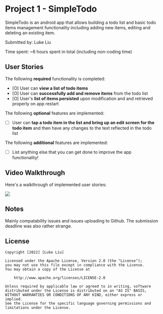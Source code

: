 # Project 1 - SimpleTodo

SimpleTodo is an android app that allows building a todo list and basic todo items management functionality including adding new items, editing and deleting an existing item.

Submitted by: Luke Liu

Time spent: ~6 hours spent in total (including non-coding time)

## User Stories

The following **required** functionality is completed:

* [O] User can **view a list of todo items**
* [O] User can **successfully add and remove items** from the todo list
* [O] User's **list of items persisted** upon modification and and retrieved properly on app restart

The following **optional** features are implemented:

* [ ] User can **tap a todo item in the list and bring up an edit screen for the todo item** and then have any changes to the text reflected in the todo list

The following **additional** features are implemented:

* [ ] List anything else that you can get done to improve the app functionality!

## Video Walkthrough

Here's a walkthrough of implemented user stories:

<img src='https://i.imgur.com/2UiyX8c.gif'>


## Notes

Mainly compatability issues and issues uploading to Github. The submission deadline was also rather strange.

## License

    Copyright [2022] [Luke Liu]

    Licensed under the Apache License, Version 2.0 (the "License");
    you may not use this file except in compliance with the License.
    You may obtain a copy of the License at

        http://www.apache.org/licenses/LICENSE-2.0

    Unless required by applicable law or agreed to in writing, software
    distributed under the License is distributed on an "AS IS" BASIS,
    WITHOUT WARRANTIES OR CONDITIONS OF ANY KIND, either express or implied.
    See the License for the specific language governing permissions and
    limitations under the License.
